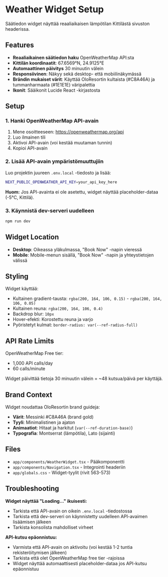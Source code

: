 # Weather Widget Setup

Säätiedon widget näyttää reaaliaikaisen lämpötilan Kittilästä sivuston headerissa.

## Features

- **Reaaliaikainen säätiedon haku** OpenWeatherMap API:sta
- **Kittilän koordinaatit**: 67.6569°N, 24.9125°E
- **Automaattinen päivitys** 30 minuutin välein
- **Responsiivinen**: Näkyy sekä desktop- että mobiilinäkymässä
- **Brändin mukaiset värit**: Käyttää OloResortin kultaista (#C8A46A) ja tummanharmaata (#1E1E1E) väripalettia
- **Ikonit**: Sääikonit Lucide React -kirjastosta

## Setup

### 1. Hanki OpenWeatherMap API-avain

1. Mene osoitteeseen: https://openweathermap.org/api
2. Luo ilmainen tili
3. Aktivoi API-avain (voi kestää muutaman tunnin)
4. Kopioi API-avain

### 2. Lisää API-avain ympäristömuuttujiin

Luo projektin juureen `.env.local` -tiedosto ja lisää:

```bash
NEXT_PUBLIC_OPENWEATHER_API_KEY=your_api_key_here
```

**Huom:** Jos API-avainta ei ole asetettu, widget näyttää placeholder-dataa (-5°C, Kittilä).

### 3. Käynnistä dev-serveri uudelleen

```bash
npm run dev
```

## Widget Location

- **Desktop**: Oikeassa yläkulmassa, "Book Now" -napin vieressä
- **Mobile**: Mobile-menun sisällä, "Book Now" -napin ja yhteystietojen välissä

## Styling

Widget käyttää:
- Kultainen gradient-tausta: `rgba(200, 164, 106, 0.15)` - `rgba(200, 164, 106, 0.05)`
- Kultainen reuna: `rgba(200, 164, 106, 0.4)`
- Backdrop blur: `10px`
- Hover-efekti: Korostettu reuna ja varjo
- Pyöristetyt kulmat: `border-radius: var(--ref-radius-full)`

## API Rate Limits

OpenWeatherMap Free tier:
- 1,000 API calls/day
- 60 calls/minute

Widget päivittää tietoja 30 minuutin välein = ~48 kutsua/päivä per käyttäjä.

## Brand Context

Widget noudattaa OloResortin brand guideja:
- **Värit**: Messinki #C8A46A (brand gold)
- **Tyyli**: Minimalistinen ja ajaton
- **Animaatiot**: Hitaat ja harkitut (`var(--ref-duration-base)`)
- **Typografia**: Montserrat (lämpötila), Lato (sijainti)

## Files

- `app/components/WeatherWidget.tsx` - Pääkomponentti
- `app/components/Navigation.tsx` - Integrointi headeriin
- `app/globals.css` - Widget-tyylit (rivit 563-573)

## Troubleshooting

**Widget näyttää "Loading..." ikuisesti:**
- Tarkista että API-avain on oikein `.env.local` -tiedostossa
- Tarkista että dev-serveri on käynnistetty uudelleen API-avaimen lisäämisen jälkeen
- Tarkista konsolista mahdolliset virheet

**API-kutsu epäonnistuu:**
- Varmista että API-avain on aktivoitu (voi kestää 1-2 tuntia rekisteröitymisen jälkeen)
- Tarkista että olet OpenWeatherMap free tier -rajoissa
- Widget näyttää automaattisesti placeholder-dataa jos API-kutsu epäonnistuu

